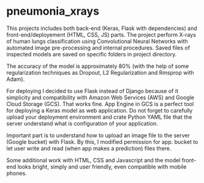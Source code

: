 # pneumonia_xrays
This projects includes both back-end (Keras, Flask with dependencies) and front-end/deployement (HTML, CSS, JS) parts. The project perform X-rays of human lungs classification using Convolutional Neural Networks with automated image pre-processing and internal procedures. Saved files of inspected models are saved on specific folders in project directory.

The accuracy of the model is approximately 80% (with the help of some regularization techniques as Dropout, L2 Regularization and Rmsprop with Adam). 

For deploying I decided to use Flask instead of Django because of it simplicity and compatibility with Amazon Web Services (AWS) and Google Cloud Storage (GCS). That works fine. App Engine in GCS is a perfect tool for deploying a Keras model as web application. Do not forget to carefully upload your deployment environment and crate Python YAML file that the server understand what is configuration of your application.

Important part is to understand how to upload an image file to the server (Google bucket) with Flask. By this, I modified permission for app. bucket to let user write and read (when app makes a prediction) files there.

Some additional work with HTML, CSS and Javascript and the model front-end looks bright, simply and user friendly, even compatible with mobile phones.